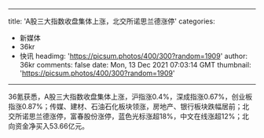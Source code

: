 
---
title: 'A股三大指数收盘集体上涨，北交所诺思兰德涨停'
categories: 
 - 新媒体
 - 36kr
 - 快讯
headimg: 'https://picsum.photos/400/300?random=1909'
author: 36kr
comments: false
date: Mon, 13 Dec 2021 07:03:14 GMT
thumbnail: 'https://picsum.photos/400/300?random=1909'
---

<div>   
36氪获悉，A股三大指数收盘集体上涨，沪指涨0.4%，深成指涨0.67%，创业板指涨0.87%；传媒、建材、石油石化板块领涨，房地产、银行板块跌幅居前；北交所诺思兰德涨停，富春股份涨停，蓝色光标涨超18%，中文在线涨超12%；北向资金净买入53.66亿元。  
</div>
            